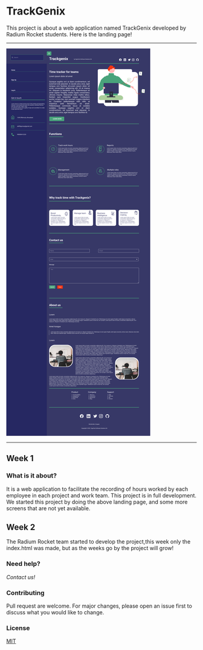 # TrackGenix

This project is about a web application named TrackGenix developed by 
Radium Rocket students.
Here is the landing page!
______________________________________
![alt text](./semana-02/images/Landing-Desktop-SideBar.png)
______________________________________
## Week 1

### What is it about?
It is a web application to facilitate the recording of hours worked by each employee in each project and work team.
This project is in full development. We started this project by doing the above landing page, and some more screens that are not yet available.


## Week 2

The Radium Rocket team started to develop the project,this week only the index.html was made, but as the weeks go by the project will grow!

### Need help?
*Contact us!*

### Contributing 
Pull request are welcome. For major changes, please open an issue first to discuss what you would like to change.

### License
[MIT](https://choosealicense.com/license/mit/)

